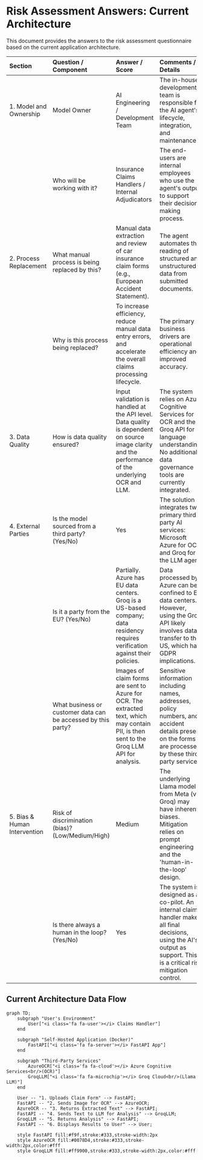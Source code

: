 # Risk Assessment Answers: Current Architecture

This document provides the answers to the risk assessment questionnaire based on the current application architecture.

| Section                      | Question / Component                                          | Answer / Score                                                                                                                                     | Comments / Details                                                                                                                                                        |
|:-----------------------------|:--------------------------------------------------------------|:---------------------------------------------------------------------------------------------------------------------------------------------------|:--------------------------------------------------------------------------------------------------------------------------------------------------------------------------|
| 1. Model and Ownership       | Model Owner                                                   | AI Engineering / Development Team                                                                                                                  | The in-house development team is responsible for the AI agent's lifecycle, integration, and maintenance.                                                                  |
|                              | Who will be working with it?                                  | Insurance Claims Handlers / Internal Adjudicators                                                                                                  | The end-users are internal employees who use the agent's output to support their decision-making process.                                                                 |
| 2. Process Replacement       | What manual process is being replaced by this?                | Manual data extraction and review of car insurance claim forms (e.g., European Accident Statement).                                                | The agent automates the reading of structured and unstructured data from submitted documents.                                                                             |
|                              | Why is this process being replaced?                           | To increase efficiency, reduce manual data entry errors, and accelerate the overall claims processing lifecycle.                                   | The primary business drivers are operational efficiency and improved accuracy.                                                                                            |
| 3. Data Quality              | How is data quality ensured?                                  | Input validation is handled at the API level. Data quality is dependent on source image clarity and the performance of the underlying OCR and LLM. | The system relies on Azure Cognitive Services for OCR and the Groq API for language understanding. No additional data governance tools are currently integrated.          |
| 4. External Parties          | Is the model sourced from a third party? (Yes/No)             | Yes                                                                                                                                                | The solution integrates two primary third-party AI services: Microsoft Azure for OCR and Groq for the LLM agent.                                                          |
|                              | Is it a party from the EU? (Yes/No)                           | Partially. Azure has EU data centers. Groq is a US-based company; data residency requires verification against their policies.                     | Data processed by Azure can be confined to EU data centers. However, using the Groq API likely involves data transfer to the US, which has GDPR implications.             |
|                              | What business or customer data can be accessed by this party? | Images of claim forms are sent to Azure for OCR. The extracted text, which may contain PII, is then sent to the Groq LLM API for analysis.         | Sensitive information including names, addresses, policy numbers, and accident details present on the forms are processed by these third-party services.                  |
| 5. Bias & Human Intervention | Risk of discrimination (bias)? (Low/Medium/High)              | Medium                                                                                                                                             | The underlying Llama model from Meta (via Groq) may have inherent biases. Mitigation relies on prompt engineering and the 'human-in-the-loop' design.                     |
|                              | Is there always a human in the loop? (Yes/No)                 | Yes                                                                                                                                                | The system is designed as a co-pilot. An internal claims handler makes all final decisions, using the AI's output as support. This is a critical risk mitigation control. |

## Current Architecture Data Flow

```mermaid
graph TD;
    subgraph "User's Environment"
        User["<i class='fa fa-user'></i> Claims Handler"]
    end

    subgraph "Self-Hosted Application (Docker)"
        FastAPI["<i class='fa fa-server'></i> FastAPI App"]
    end

    subgraph "Third-Party Services"
        AzureOCR["<i class='fa fa-cloud'></i> Azure Cognitive Services<br/>(OCR)"]
        GroqLLM["<i class='fa fa-microchip'></i> Groq Cloud<br/>(Llama LLM)"]
    end

    User -- "1. Uploads Claim Form" --> FastAPI;
    FastAPI -- "2. Sends Image for OCR" --> AzureOCR;
    AzureOCR -- "3. Returns Extracted Text" --> FastAPI;
    FastAPI -- "4. Sends Text to LLM for Analysis" --> GroqLLM;
    GroqLLM -- "5. Returns Analysis" --> FastAPI;
    FastAPI -- "6. Displays Results to User" --> User;

    style FastAPI fill:#f9f,stroke:#333,stroke-width:2px
    style AzureOCR fill:#0078D4,stroke:#333,stroke-width:2px,color:#fff
    style GroqLLM fill:#ff9900,stroke:#333,stroke-width:2px,color:#fff
```